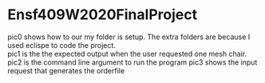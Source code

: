 # Ensf409W2020FinalProject

 pic0 shows how to our my folder is setup. The extra folders are because I used eclispe to code the project.  
 pic1 is the the expected output when the user requested one mesh chair. 
 pic2 is the command line argument to run the program 
 pic3 shows the input request that generates the orderfile

